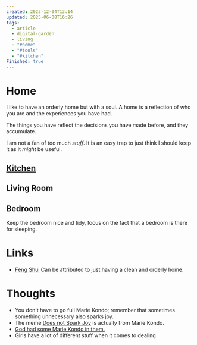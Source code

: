 ```yaml
---
created: 2023-12-04T13:14
updated: 2025-06-08T16:26
tags:
  - article
  - digital-garden
  - living
  - "#home"
  - "#tools"
  - "#kitchen"
Finished: true
---
```

# Home
I like to have an orderly home but with a soul. A home is a reflection of who you are and the experiences you have had. 

The things you have reflect the decisions you have made before, and they accumulate. 


I am not a fan of too much *stuff*. It is an easy trap to just think I should keep it as it *might* be useful. 


## [Kitchen](../Food/Kitchen.md)

## Living Room


## Bedroom
Keep the bedroom nice and tidy, focus on the fact that a bedroom is there for sleeping. 

# Links
- [Feng Shui](https://en.wikipedia.org/wiki/Feng_shui) Can be attributed to just having a clean and orderly home.

# Thoughts 
- You don't have to go full Marie Kondo; remember that sometimes something unnecessary also sparks joy. 
- The meme [Does not Spark Joy](https://knowyourmeme.com/memes/does-it-spark-joy) is actually from Marie Kondo. 
- [God had some Marie Kondo in them. ](https://i.kym-cdn.com/photos/images/original/001/462/585/ee6.jpg)
- Girls have a lot of different stuff when it comes to dealing 


